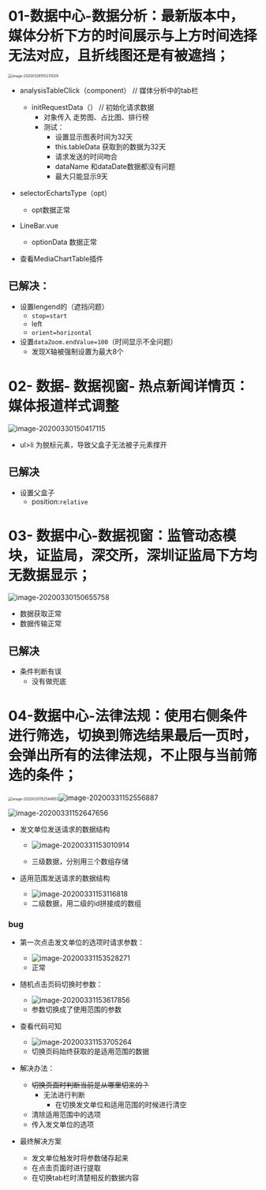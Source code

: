 # **01-数据中心-数据分析：最新版本中，媒体分析下方的时间展示与上方时间选择无法对应，且折线图还是有被遮挡；**

<img src="C:\Users\Administrator\AppData\Roaming\Typora\typora-user-images\image-20200326155231029.png" alt="image-20200326155231029" style="zoom:50%;" />

+ analysisTableClick（component） // 媒体分析中的tab栏
  + initRequestData（） // 初始化请求数据
    + 对象传入 走势图、占比图、排行榜
    + 测试：
      + 设置显示图表时间为32天
      + this.tableData 获取到的数据为32天
      + 请求发送的时间吻合
      + dataName 和dataDate数据都没有问题
      + 最大只能显示9天
+ selectorEchartsType（opt）
  + opt数据正常
+ LineBar.vue 
  + optionData 数据正常

+ 查看MediaChartTable插件

##  已解决：

+ 设置lengend的（遮挡问题）
  + `stop=start`
  + left
  + `orient=horizontal`
+ 设置`dataZoom.endValue=100`（时间显示不全问题）
  + 发现X轴被强制设置为最大8个



# 02- 数据- 数据视窗- 热点新闻详情页：媒体报道样式调整

![image-20200330150417115](C:\Users\Administrator\AppData\Roaming\Typora\typora-user-images\image-20200330150417115.png)

+ ul>li 为脱标元素，导致父盒子无法被子元素撑开

## 已解决

+ 设置父盒子
  + position:`relative`



# 03- 数据中心-数据视窗：监管动态模块，证监局，深交所，深圳证监局下方均无数据显示；

![image-20200330150655758](C:\Users\Administrator\AppData\Roaming\Typora\typora-user-images\image-20200330150655758.png)

+ 数据获取正常
+ 数据传输正常

## 已解决

+ 条件判断有误
  + 没有做兜底



# 04-**数据中心-法律法规：使用右侧条件进行筛选，切换到筛选结果最后一页时，会弹出所有的法律法规，不止限与当前筛选的条件；**

<img src="C:\Users\Administrator\AppData\Roaming\Typora\typora-user-images\image-20200331152544953.png" alt="image-20200331152544953" style="zoom: 50%;" />![image-20200331152556887](C:\Users\Administrator\AppData\Roaming\Typora\typora-user-images\image-20200331152556887.png)

![image-20200331152647656](C:\Users\Administrator\AppData\Roaming\Typora\typora-user-images\image-20200331152647656.png)

+ 发文单位发送请求的数据结构

  + ![image-20200331153010914](C:\Users\Administrator\AppData\Roaming\Typora\typora-user-images\image-20200331153010914.png)

  + 三级数据，分别用三个数组存储

+ 适用范围发送请求的数据结构

  + ![image-20200331153116818](C:\Users\Administrator\AppData\Roaming\Typora\typora-user-images\image-20200331153116818.png)
  + 二级数据，用二级的id拼接成的数组

### **bug**

+ 第一次点击发文单位的选项时请求参数：
  + ![image-20200331153528271](C:\Users\Administrator\AppData\Roaming\Typora\typora-user-images\image-20200331153528271.png)
  + 正常

+ 随机点击页码切换时参数：
  + ![image-20200331153617856](C:\Users\Administrator\AppData\Roaming\Typora\typora-user-images\image-20200331153617856.png)
  + 参数切换成了使用范围的参数

+ 查看代码可知
  + ![image-20200331153705264](C:\Users\Administrator\AppData\Roaming\Typora\typora-user-images\image-20200331153705264.png)
  + 切换页码始终获取的是适用范围的数据

+ 解决办法：
  + ~~切换页面时判断当前是从哪里切来的？~~
    + 无法进行判断
      + 在切换发文单位和适用范围的时候进行清空
  + 清除适用范围中的选项
  + 传入发文单位的选项

+ 最终解决方案
  + 发文单位触发时将参数储存起来
  + 在点击页面时进行提取
  + 在切换tab栏时清楚相反的数据内容
